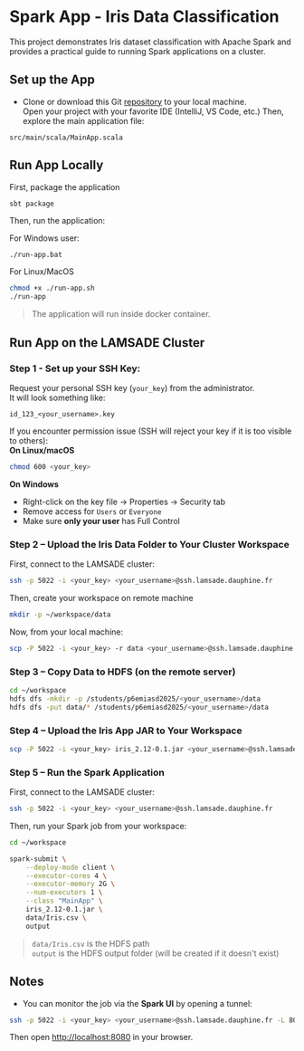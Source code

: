 # Spark App - Iris Data Classification

This project demonstrates Iris dataset classification with Apache Spark and provides a practical guide to running Spark applications on a cluster.

## Set up the App
- Clone or download this Git [repository](https://github.com/osekoo/spark-iris) to your local machine.  
Open your project with your favorite IDE (IntelliJ, VS Code, etc.)
Then, explore the main application file:
```
src/main/scala/MainApp.scala
```

## Run App Locally
First, package the application
```
sbt package
```

Then, run the application:

For Windows user:
```bash
./run-app.bat
```

For Linux/MacOS
```bash
chmod +x ./run-app.sh
./run-app
```

> The application will run inside docker container.

## Run App on the LAMSADE Cluster

### Step 1 - Set up your SSH Key:
Request your personal SSH key (`your_key`) from the administrator.  
It will look something like:
```
id_123_<your_username>.key
```
If you encounter permission issue (SSH will reject your key if it is too visible to others):  
**On Linux/macOS**
```bash
chmod 600 <your_key>
```
**On Windows**
- Right-click on the key file → Properties → Security tab
- Remove access for `Users` or `Everyone`
- Make sure **only your user** has Full Control

### Step 2 – Upload the Iris Data Folder to Your Cluster Workspace
First, connect to the LAMSADE cluster:

```bash
ssh -p 5022 -i <your_key> <your_username>@ssh.lamsade.dauphine.fr
```

Then, create your workspace on remote machine
```bash
mkdir -p ~/workspace/data
```

Now, from your local machine:
```bash
scp -P 5022 -i <your_key> -r data <your_username>@ssh.lamsade.dauphine.fr:~/workspace
```

### Step 3 – Copy Data to HDFS (on the remote server)

```bash
cd ~/workspace
hdfs dfs -mkdir -p /students/p6emiasd2025/<your_username>/data
hdfs dfs -put data/* /students/p6emiasd2025/<your_username>/data
```

### Step 4 – Upload the Iris App JAR to Your Workspace

```bash
scp -P 5022 -i <your_key> iris_2.12-0.1.jar <your_username>@ssh.lamsade.dauphine.fr:~/workspace
```

### Step 5 – Run the Spark Application
First, connect to the LAMSADE cluster:

```bash
ssh -p 5022 -i <your_key> <your_username>@ssh.lamsade.dauphine.fr
```

Then, run your Spark job from your workspace:
```bash
cd ~/workspace

spark-submit \
    --deploy-mode client \
    --executor-cores 4 \
    --executor-memory 2G \
    --num-executors 1 \
    --class "MainApp" \
    iris_2.12-0.1.jar \
    data/Iris.csv \
    output
```

> `data/Iris.csv` is the HDFS path  
> `output` is the HDFS output folder (will be created if it doesn't exist)


## Notes

- You can monitor the job via the **Spark UI** by opening a tunnel:
```bash
ssh -p 5022 -i <your_key> <your_username>@ssh.lamsade.dauphine.fr -L 8080:vmhadoopmaster.cluster.lamsade.dauphine.fr:8080
```
Then open [http://localhost:8080](http://localhost:8080) in your browser.
